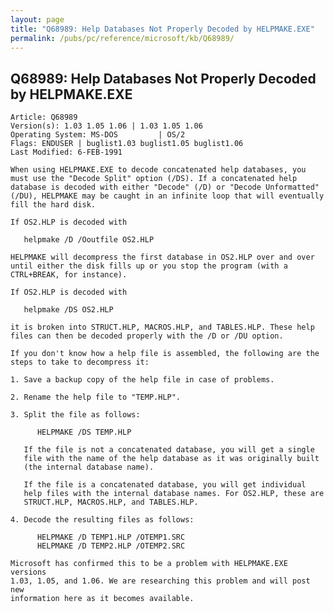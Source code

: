 ```yaml
---
layout: page
title: "Q68989: Help Databases Not Properly Decoded by HELPMAKE.EXE"
permalink: /pubs/pc/reference/microsoft/kb/Q68989/
---
```


## Q68989: Help Databases Not Properly Decoded by HELPMAKE.EXE

	Article: Q68989
	Version(s): 1.03 1.05 1.06 | 1.03 1.05 1.06
	Operating System: MS-DOS         | OS/2
	Flags: ENDUSER | buglist1.03 buglist1.05 buglist1.06
	Last Modified: 6-FEB-1991
	
	When using HELPMAKE.EXE to decode concatenated help databases, you
	must use the "Decode Split" option (/DS). If a concatenated help
	database is decoded with either "Decode" (/D) or "Decode Unformatted"
	(/DU), HELPMAKE may be caught in an infinite loop that will eventually
	fill the hard disk.
	
	If OS2.HLP is decoded with
	
	   helpmake /D /Ooutfile OS2.HLP
	
	HELPMAKE will decompress the first database in OS2.HLP over and over
	until either the disk fills up or you stop the program (with a
	CTRL+BREAK, for instance).
	
	If OS2.HLP is decoded with
	
	   helpmake /DS OS2.HLP
	
	it is broken into STRUCT.HLP, MACROS.HLP, and TABLES.HLP. These help
	files can then be decoded properly with the /D or /DU option.
	
	If you don't know how a help file is assembled, the following are the
	steps to take to decompress it:
	
	1. Save a backup copy of the help file in case of problems.
	
	2. Rename the help file to "TEMP.HLP".
	
	3. Split the file as follows:
	
	      HELPMAKE /DS TEMP.HLP
	
	   If the file is not a concatenated database, you will get a single
	   file with the name of the help database as it was originally built
	   (the internal database name).
	
	   If the file is a concatenated database, you will get individual
	   help files with the internal database names. For OS2.HLP, these are
	   STRUCT.HLP, MACROS.HLP, and TABLES.HLP.
	
	4. Decode the resulting files as follows:
	
	      HELPMAKE /D TEMP1.HLP /OTEMP1.SRC
	      HELPMAKE /D TEMP2.HLP /OTEMP2.SRC
	
	Microsoft has confirmed this to be a problem with HELPMAKE.EXE versions
	1.03, 1.05, and 1.06. We are researching this problem and will post new
	information here as it becomes available.
